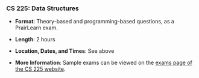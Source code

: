 <!--
7/6/2018 -- waf@illinois.edu
- Initial update.
-->

### CS 225: Data Structures

* **Format**: Theory-based and programming-based questions, as a PrairLearn exam.
<!--- -->
* **Length**:  2 hours
<!--- -->
* **Location, Dates, and Times**: See above
<!--- -->

* **More Information**: Sample exams can be viewed on the [exams page of the CS 225 website](https://courses.engr.illinois.edu/cs225/sp2018//exams/#practice-exams).






